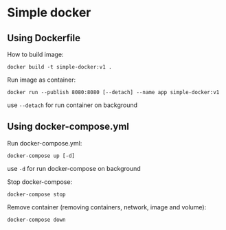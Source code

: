 # Simple docker

## Using Dockerfile
How to build image:
```
docker build -t simple-docker:v1 .
```

Run image as container:
```
docker run --publish 8080:8080 [--detach] --name app simple-docker:v1
```
use `--detach` for run container on background

## Using docker-compose.yml
Run docker-compose.yml:
```
docker-compose up [-d]
```
use `-d` for run docker-compose on background

Stop docker-compose:
```
docker-compose stop
```

Remove container (removing containers, network, image and volume):
```
docker-compose down
```
